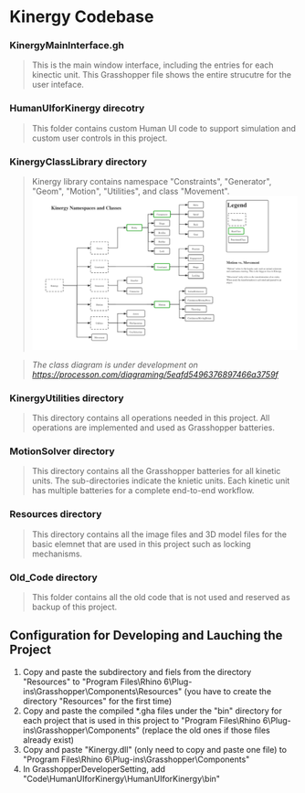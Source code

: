 # Kinergy Codebase

### KinergyMainInterface.gh 

> This is the main window interface, including the entries for each kinectic unit. This Grasshopper file shows the entire strucutre for the user inteface.

### HumanUIforKinergy direcotry

> This folder contains custom Human UI code to support simulation and custom user controls in this project.

### KinergyClassLibrary directory

> Kinergy library contains namespace "Constraints", "Generator", "Geom", "Motion", "Utilities", and class "Movement". 
![Image of the namespace and classes in Kinergy](../DevDocuments/KinergyClassDiagram1.png)

> *The class diagram is under development on https://processon.com/diagraming/5eafd5496376897466a3759f*


### KinergyUtilities directory

> This directory contains all operations needed in this project. All operations are implemented and used as Grasshopper batteries.

### MotionSolver directory

> This directory contains all the Grasshopper batteries for all kinetic units. The sub-directories indicate the knietic units. Each kinetic unit has multiple batteries for a complete end-to-end workflow.

### Resources directory

> This directory contains all the image files and 3D model files for the basic elemnet that are used in this project such as locking mechanisms.

### Old_Code directory

> This folder contains all the old code that is not used and reserved as backup of this project.


## Configuration for Developing and Lauching the Project
1. Copy and paste the subdirectory and fiels from the directory "Resources" to "Program Files\Rhino 6\Plug-ins\Grasshopper\Components\Resources\" (you have to create the directory "Resources" for the first time)
1. Copy and paste the compiled *.gha files under the "bin" directory for each project that is used in this project to "Program Files\Rhino 6\Plug-ins\Grasshopper\Components\" (replace the old ones if those files already exist)
1. Copy and paste "Kinergy.dll" (only need to copy and paste one file) to "Program Files\Rhino 6\Plug-ins\Grasshopper\Components\"
1. In GrasshopperDeveloperSetting, add "Code\HumanUIforKinergy\HumanUIforKinergy\bin\"